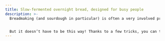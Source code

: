 ```yaml
---
title: Slow-fermented overnight bread, designed for busy people
description: >-
  Breadmaking (and sourdough in particular) is often a very involved process. 


  But it doesn’t have to be this way! Thanks to a few tricks, you can turn out great loaves with minimal effort — and fitting your schedule.
---
```

